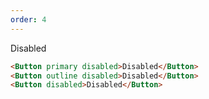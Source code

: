 ```yaml
---
order: 4
---
```


Disabled

```html
<Button primary disabled>Disabled</Button>
<Button outline disabled>Disabled</Button>
<Button disabled>Disabled</Button>
```
